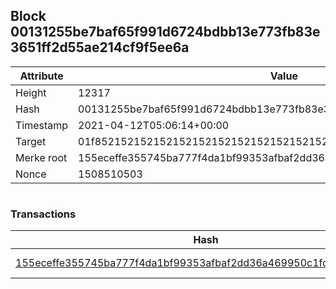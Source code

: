 ## Block 00131255be7baf65f991d6724bdbb13e773fb83e3651ff2d55ae214cf9f5ee6a

Attribute | Value
--- | ---
Height | 12317
Hash | 00131255be7baf65f991d6724bdbb13e773fb83e3651ff2d55ae214cf9f5ee6a
Timestamp | 2021-04-12T05:06:14+00:00
Target | 01f8521521521521521521521521521521521521521521521521521521521521
Merke root | 155eceffe355745ba777f4da1bf99353afbaf2dd36a469950c1fd7cecc2b235d
Nonce | 1508510503

```

```

### Transactions

Hash | Amount
--- | ---
[155eceffe355745ba777f4da1bf99353afbaf2dd36a469950c1fd7cecc2b235d](155eceffe355745ba777f4da1bf99353afbaf2dd36a469950c1fd7cecc2b235d.md) | 10.00000000 SKEPTI 
